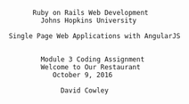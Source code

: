 
                                    Ruby on Rails Web Development
                                      Johns Hopkins University

                              Single Page Web Applications with AngularJS


                                      Module 3 Coding Assignment
							          Welcome to Our Restaurant
                                         October 9, 2016

                                           David Cowley

